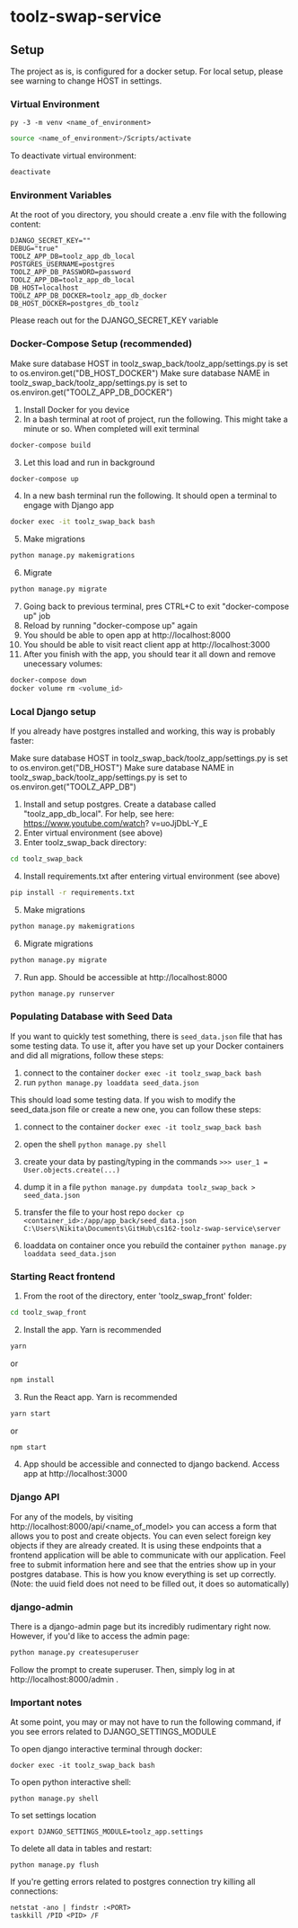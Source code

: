 # toolz-swap-service

## Setup
The project as is, is configured for a docker setup. For local setup, please see warning to change HOST in settings.

### Virtual Environment

```For Windows (bash)
py -3 -m venv <name_of_environment> 
```
```bash
source <name_of_environment>/Scripts/activate
```
To deactivate virtual environment:
```bash
deactivate
```
### Environment Variables

At the root of you directory, you should create a .env file with the following content:

```
DJANGO_SECRET_KEY=""
DEBUG="true"
TOOLZ_APP_DB=toolz_app_db_local
POSTGRES_USERNAME=postgres
TOOLZ_APP_DB_PASSWORD=password
TOOLZ_APP_DB=toolz_app_db_local
DB_HOST=localhost
TOOLZ_APP_DB_DOCKER=toolz_app_db_docker
DB_HOST_DOCKER=postgres_db_toolz
```

Please reach out for the DJANGO_SECRET_KEY variable

### Docker-Compose Setup (recommended)

Make sure database HOST in toolz_swap_back/toolz_app/settings.py is set to os.environ.get("DB_HOST_DOCKER")
Make sure database NAME in toolz_swap_back/toolz_app/settings.py is set to os.environ.get("TOOLZ_APP_DB_DOCKER")

1. Install Docker for you device
2. In a bash terminal at root of project, run the following. This might take a minute or so. When completed will exit terminal
```bash
docker-compose build
```
3. Let this load and run in background
```bash
docker-compose up
```
4. In a new bash terminal run the following. It should open a terminal to engage with Django app
```bash
docker exec -it toolz_swap_back bash
```
5. Make migrations
```bash
python manage.py makemigrations
```
6. Migrate
```bash
python manage.py migrate
```
7. Going back to previous terminal, pres CTRL+C to exit "docker-compose up" job
8. Reload by running "docker-compose up" again
9. You should be able to open app at http://localhost:8000 
10. You should be able to visit react client app at http://localhost:3000
11. After you finish with the app, you should tear it all down and remove unecessary volumes:
```bash
docker-compose down
docker volume rm <volume_id>
```

### Local Django setup

If you already have postgres installed and working, this way is probably faster:

Make sure database HOST in toolz_swap_back/toolz_app/settings.py is set to os.environ.get("DB_HOST")
Make sure database NAME in toolz_swap_back/toolz_app/settings.py is set to os.environ.get("TOOLZ_APP_DB")

1. Install and setup postgres. Create a database called "toolz_app_db_local". For help, see here: https://www.youtube.com/watch?
v=uoJjDbL-Y_E
2. Enter virtual environment (see above)
3. Enter toolz_swap_back directory:
```bash
cd toolz_swap_back
```
4. Install requirements.txt after entering virtual environment (see above)
```bash
pip install -r requirements.txt
```
5. Make migrations
```bash
python manage.py makemigrations
```
6. Migrate migrations
```bash
python manage.py migrate
```
7. Run app. Should be accessible at http://localhost:8000
```bash
python manage.py runserver
```
### Populating Database with Seed Data
If you want to quickly test something, there is `seed_data.json` file that has
some testing data. To use it, after you have set up your Docker containers and did all migrations, follow these steps:
1. connect to the container `docker exec -it toolz_swap_back bash`
2. run `python manage.py loaddata seed_data.json`

This should load some testing data.
If you wish to modify the seed_data.json file or create a new one, you can follow these steps:
1. connect to the container
`docker exec -it toolz_swap_back bash`

2. open the shell
`python manage.py shell`

3. create your data by pasting/typing in the commands
`>>> user_1 = User.objects.create(...)`

4. dump it in a file
`python manage.py dumpdata toolz_swap_back > seed_data.json`

5. transfer the file to your host repo
`docker cp <container_id>:/app/app_back/seed_data.json C:\Users\Nikita\Documents\GitHub\cs162-toolz-swap-service\server`

6. loaddata on container once you rebuild the container
`python manage.py loaddata seed_data.json`


### Starting React frontend

1. From the root of the directory, enter 'toolz_swap_front' folder:
```bash
cd toolz_swap_front
```
2. Install the app. Yarn is recommended
```bash
yarn
```
or
```bash
npm install
```
3. Run the React app. Yarn is recommended
```bash
yarn start
```
or
```bash
npm start
```
4. App should be accessible and connected to django backend. Access app at http://localhost:3000

### Django API

For any of the models, by visiting http://localhost:8000/api/<name_of_model> you can access a form that allows you to post and create objects. You can even select foreign key objects if they are already created. It is using these endpoints that a frontend application will be able to communicate with our application. Feel free to submit information here and see that the entries show up in your postgres database. This is how you know everything is set up correctly. (Note: the uuid field does not need to be filled out, it does so automatically)

### django-admin

There is a django-admin page but its incredibly rudimentary right now. However, if you'd like to access the admin page:

```bash
python manage.py createsuperuser
```

Follow the prompt to create superuser. Then, simply log in at http://localhost:8000/admin .

### Important notes

At some point, you may or may not have to run the following command, if you see errors related to DJANGO_SETTINGS_MODULE

To open django interactive terminal through docker:
```
docker exec -it toolz_swap_back bash
```

To open python interactive shell:
```
python manage.py shell
```

To set settings location
```
export DJANGO_SETTINGS_MODULE=toolz_app.settings
```

To delete all data in tables and restart:
```
python manage.py flush
```

If you're getting errors related to postgres connection try killing all connections:
```
netstat -ano | findstr :<PORT>
taskkill /PID <PID> /F
```